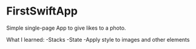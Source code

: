 # FirstSwiftApp

Simple single-page App to give likes to a photo.

What I learned:
-Stacks
-State
-Apply style to images and other elements